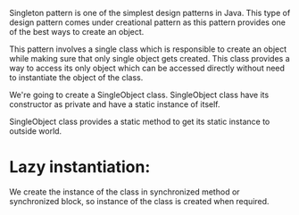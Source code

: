 Singleton pattern is one of the simplest design patterns in Java. This type of design pattern comes under creational
pattern as this pattern provides one of the best ways to create an object.

This pattern involves a single class which is responsible to create an object while making sure that only single object
gets created. This class provides a way to access its only object which can be accessed directly without need to
instantiate the object of the class.

We're going to create a SingleObject class. SingleObject class have its constructor as private and have a static
instance of itself.

SingleObject class provides a static method to get its static instance to outside world.

# Lazy instantiation:
We create the instance of the class in synchronized method or synchronized block, so instance of the class is created
when required.